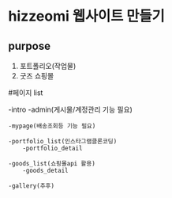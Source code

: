 # hizzeomi 웹사이트 만들기

## purpose
1) 포트폴리오(작업물)
2) 굿즈 쇼핑몰

#페이지 list

-intro
    -admin(게시물/계정관리 기능 필요)
    
    -mypage(배송조회등 기능 필요)
    
    -portfolio_list(인스타그램클론코딩)
        -portfolio_detail
    
    -goods_list(쇼핑몰api 활용)
        -goods_detail
    
    -gallery(추후)
    


